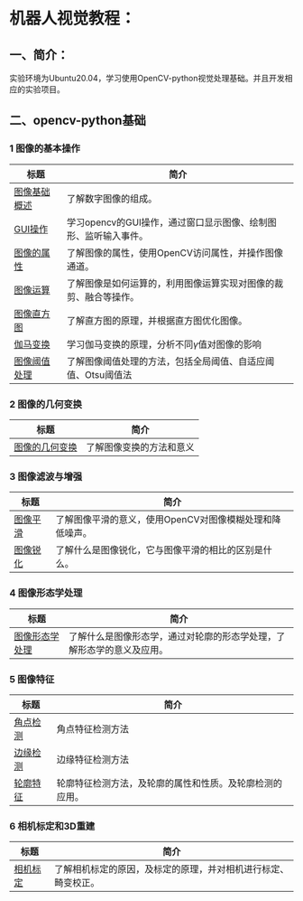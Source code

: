 # 机器人视觉教程：

## 一、简介：
实验环境为Ubuntu20.04，学习使用OpenCV-python视觉处理基础。并且开发相应的实验项目。

## 二、opencv-python基础

### 1 图像的基本操作
标题|简介
---|---
[图像基础概述](https://gitee.com/lyhcyt_admin/visual_development/blob/master/Opencv-python_Tutorials/%E5%9B%BE%E5%83%8F%E7%9A%84%E5%9F%BA%E6%9C%AC%E6%93%8D%E4%BD%9C/1.%E5%9B%BE%E5%83%8F%E5%9F%BA%E7%A1%80%E6%A6%82%E8%BF%B0.ipynb)|了解数字图像的组成。
[GUI操作](https://gitee.com/lyhcyt_admin/visual_development/blob/master/Opencv-python_Tutorials/%E5%9B%BE%E5%83%8F%E7%9A%84%E5%9F%BA%E6%9C%AC%E6%93%8D%E4%BD%9C/2.GUI%E6%93%8D%E4%BD%9C.ipynb)|学习opencv的GUI操作，通过窗口显示图像、绘制图形、监听输入事件。
[图像的属性](https://gitee.com/lyhcyt_admin/visual_development/blob/master/Opencv-python_Tutorials/%E5%9B%BE%E5%83%8F%E7%9A%84%E5%9F%BA%E6%9C%AC%E6%93%8D%E4%BD%9C/3.%E5%9B%BE%E5%83%8F%E7%9A%84%E5%B1%9E%E6%80%A7.ipynb)|了解图像的属性，使用OpenCV访问属性，并操作图像通道。
[图像运算](https://gitee.com/lyhcyt_admin/visual_development/blob/master/Opencv-python_Tutorials/%E5%9B%BE%E5%83%8F%E7%9A%84%E5%9F%BA%E6%9C%AC%E6%93%8D%E4%BD%9C/4.%E5%9B%BE%E5%83%8F%E8%BF%90%E7%AE%97.ipynb)|了解图像是如何运算的，利用图像运算实现对图像的裁剪、融合等操作。
[图像直方图](https://gitee.com/lyhcyt_admin/visual_development/blob/master/Opencv-python_Tutorials/%E5%9B%BE%E5%83%8F%E7%9A%84%E5%9F%BA%E6%9C%AC%E6%93%8D%E4%BD%9C/5.%E5%9B%BE%E5%83%8F%E7%9B%B4%E6%96%B9%E5%9B%BE.ipynb)|了解直方图的原理，并根据直方图优化图像。
[伽马变换](https://gitee.com/lyhcyt_admin/visual_development/blob/master/Opencv-python_Tutorials/%E5%9B%BE%E5%83%8F%E7%9A%84%E5%9F%BA%E6%9C%AC%E6%93%8D%E4%BD%9C/7.%E5%9B%BE%E5%83%8F%E9%98%88%E5%80%BC%E5%A4%84%E7%90%86.ipynb)|学习伽马变换的原理，分析不同$γ$值对图像的影响
[图像阈值处理](https://gitee.com/lyhcyt_admin/visual_development/blob/master/Opencv-python_Tutorials/%E5%9B%BE%E5%83%8F%E7%9A%84%E5%9F%BA%E6%9C%AC%E6%93%8D%E4%BD%9C/7.%E5%9B%BE%E5%83%8F%E9%98%88%E5%80%BC%E5%A4%84%E7%90%86.ipynb)|了解图像阈值处理的方法，包括全局阈值、自适应阈值、Otsu阈值法

### 2 图像的几何变换
标题|简介
---|---
[图像的几何变换](https://gitee.com/lyhcyt_admin/visual_development/blob/master/Opencv-python_Tutorials/%E5%9B%BE%E5%83%8F%E7%9A%84%E5%87%A0%E4%BD%95%E5%8F%98%E6%8D%A2/%E5%9B%BE%E5%83%8F%E7%9A%84%E5%87%A0%E4%BD%95%E5%8F%98%E6%8D%A2.ipynb)|了解图像变换的方法和意义

### 3 图像滤波与增强
标题|简介
---|---
[图像平滑](https://gitee.com/lyhcyt_admin/visual_development/blob/master/Opencv-python_Tutorials/%E5%9B%BE%E5%83%8F%E6%BB%A4%E6%B3%A2%E4%B8%8E%E5%A2%9E%E5%BC%BA/1.%E5%9B%BE%E5%83%8F%E5%B9%B3%E6%BB%91.ipynb)|了解图像平滑的意义，使用OpenCV对图像模糊处理和降低噪声。
[图像锐化](https://gitee.com/lyhcyt_admin/visual_development/blob/master/Opencv-python_Tutorials/%E5%9B%BE%E5%83%8F%E6%BB%A4%E6%B3%A2%E4%B8%8E%E5%A2%9E%E5%BC%BA/2.%E5%9B%BE%E5%83%8F%E9%94%90%E5%8C%96.ipynb)|了解什么是图像锐化，它与图像平滑的相比的区别是什么。

### 4 图像形态学处理
标题|简介
---|---
[图像形态学处理](https://gitee.com/lyhcyt_admin/visual_development/blob/master/Opencv-python_Tutorials/%E5%9B%BE%E5%83%8F%E5%BD%A2%E6%80%81%E5%AD%A6%E5%A4%84%E7%90%86/%E5%9B%BE%E5%83%8F%E5%BD%A2%E6%80%81%E5%AD%A6%E5%A4%84%E7%90%86.ipynb)|了解什么是图像形态学，通过对轮廓的形态学处理，了解形态学的意义及应用。
### 5 图像特征
标题|简介
---|---
[角点检测](https://gitee.com/lyhcyt_admin/visual_development/blob/master/Opencv-python_Tutorials/%E5%9B%BE%E5%83%8F%E7%89%B9%E5%BE%81/%E8%A7%92%E7%82%B9%E6%A3%80%E6%B5%8B.ipynb)|角点特征检测方法
[边缘检测](https://gitee.com/lyhcyt_admin/visual_development/blob/master/Opencv-python_Tutorials/%E5%9B%BE%E5%83%8F%E7%89%B9%E5%BE%81/%E8%BE%B9%E7%BC%98%E6%A3%80%E6%B5%8B.ipynb)|边缘特征检测方法
[轮廓特征](https://gitee.com/lyhcyt_admin/visual_development/blob/master/Opencv-python_Tutorials/%E5%9B%BE%E5%83%8F%E7%89%B9%E5%BE%81/%E8%BD%AE%E5%BB%93%E7%89%B9%E5%BE%81.ipynb)|轮廓特征检测方法，及轮廓的属性和性质。及轮廓检测的应用。

### 6 相机标定和3D重建
标题|简介
---|---
[相机标定]()|了解相机标定的原因，及标定的原理，并对相机进行标定、畸变校正。





